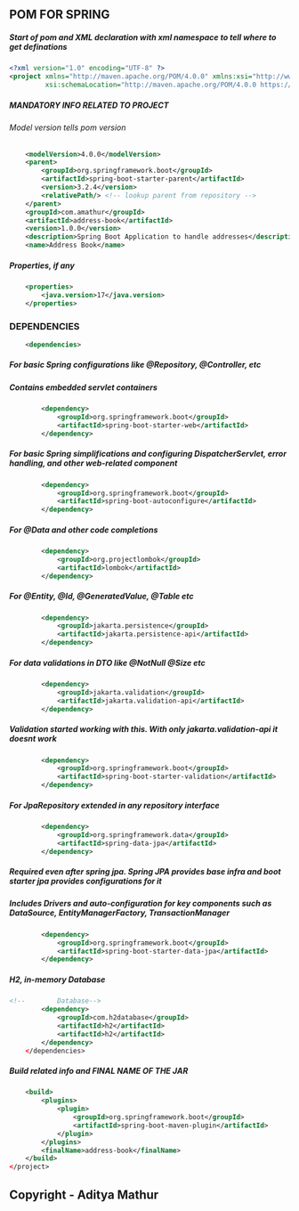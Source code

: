 ## POM FOR SPRING

##### Start of pom and XML declaration with xml namespace to tell where to get definations
```XML
<?xml version="1.0" encoding="UTF-8" ?>
<project xmlns="http://maven.apache.org/POM/4.0.0" xmlns:xsi="http://www.w3.org/2001/XMLSchema-instance"
         xsi:schemaLocation="http://maven.apache.org/POM/4.0.0 https://maven.apache.org/xsd/maven-4.0.0.xsd">
```
##### MANDATORY INFO RELATED TO PROJECT
###### Model version tells pom version
```XML    
    <modelVersion>4.0.0</modelVersion>
    <parent>
        <groupId>org.springframework.boot</groupId>
        <artifactId>spring-boot-starter-parent</artifactId>
        <version>3.2.4</version>
        <relativePath/> <!-- lookup parent from repository -->
    </parent>
    <groupId>com.amathur</groupId>
    <artifactId>address-book</artifactId>
    <version>1.0.0</version>
    <description>Spring Boot Application to handle addresses</description>
    <name>Address Book</name>
```
##### Properties, if any
```XML    
    <properties>
        <java.version>17</java.version>
    </properties>
```
### DEPENDENCIES
```XML
    <dependencies>
```
##### For basic Spring configurations like @Repository, @Controller, etc
##### Contains embedded servlet containers
```XML
        <dependency>
            <groupId>org.springframework.boot</groupId>
            <artifactId>spring-boot-starter-web</artifactId>
        </dependency>
```
##### For basic Spring simplifications and configuring DispatcherServlet, error handling, and other web-related component
```XML
        <dependency>
            <groupId>org.springframework.boot</groupId>
            <artifactId>spring-boot-autoconfigure</artifactId>
        </dependency>
```
##### For @Data and other code completions
```XML
        <dependency>
            <groupId>org.projectlombok</groupId>
            <artifactId>lombok</artifactId>
        </dependency>
```
#####  For @Entity, @Id, @GeneratedValue, @Table etc
```XML
        <dependency>
            <groupId>jakarta.persistence</groupId>
            <artifactId>jakarta.persistence-api</artifactId>
        </dependency>
```
##### For data validations in DTO like @NotNull @Size etc
```XML
        <dependency>
            <groupId>jakarta.validation</groupId>
            <artifactId>jakarta.validation-api</artifactId>
        </dependency>
```
##### Validation started working with this. With only jakarta.validation-api it doesnt work
```XML
        <dependency>
            <groupId>org.springframework.boot</groupId>
            <artifactId>spring-boot-starter-validation</artifactId>
        </dependency>
```
##### For JpaRepository extended in any repository interface
```XML
        <dependency>
            <groupId>org.springframework.data</groupId>
            <artifactId>spring-data-jpa</artifactId>
        </dependency>
```
##### Required even after spring jpa. Spring JPA provides base infra and boot starter jpa provides configurations for it
##### Includes Drivers and auto-configuration for key components such as DataSource, EntityManagerFactory, TransactionManager
```XML
        <dependency>
            <groupId>org.springframework.boot</groupId>
            <artifactId>spring-boot-starter-data-jpa</artifactId>
        </dependency>
```
##### H2, in-memory Database
```XML
<!--        Database-->
        <dependency>
            <groupId>com.h2database</groupId>
            <artifactId>h2</artifactId>
            <artifactId>h2</artifactId>
        </dependency>
    </dependencies>
```
##### Build related info and FINAL NAME OF THE JAR
```XML
    <build>
        <plugins>
            <plugin>
                <groupId>org.springframework.boot</groupId>
                <artifactId>spring-boot-maven-plugin</artifactId>
            </plugin>
        </plugins>
        <finalName>address-book</finalName>
    </build>
</project>
```

## Copyright - Aditya Mathur